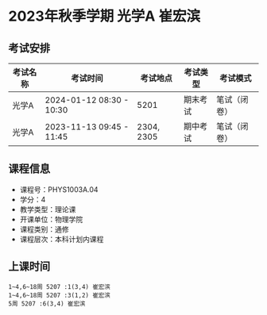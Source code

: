 # 2023年秋季学期 光学A 崔宏滨




## 考试安排

| 考试名称 | 考试时间 | 考试地点 | 考试类型 | 考试模式 |
| -------- | -------- | -------- | -------- | -------- |
| 光学A | 2024-01-12 08:30 - 10:30 | 5201 | 期末考试 | 笔试（闭卷） |
| 光学A | 2023-11-13 09:45 - 11:45 | 2304, 2305 | 期中考试 | 笔试（闭卷） |





## 课程信息

- 课程号：PHYS1003A.04
- 学分：4
- 教学类型：理论课
- 开课单位：物理学院
- 课程类别：通修
- 课程层次：本科计划内课程

## 上课时间

```
1~4,6~18周 5207 :1(3,4) 崔宏滨
1~4,6~18周 5207 :3(1,2) 崔宏滨
5周 5207 :6(3,4) 崔宏滨
```

